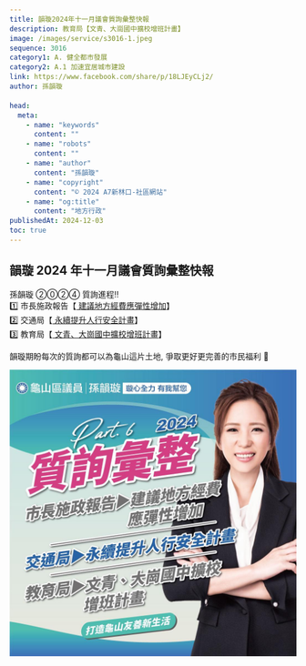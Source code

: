 ```yaml
---
title: 韻璇2024年十一月議會質詢彙整快報
description: 教育局【文青、大崗國中擴校增班計畫】
image: /images/service/s3016-1.jpeg
sequence: 3016
category1: A. 健全都市發展
category2: A.1 加速宜居城市建設
link: https://www.facebook.com/share/p/18LJEyCLj2/
author: 孫韻璇

head:
  meta:
    - name: "keywords"
      content: ""
    - name: "robots"
      content: ""
    - name: "author"
      content: "孫韻璇"
    - name: "copyright"
      content: "© 2024 A7新林口-社區網站"
    - name: "og:title"
      content: "地方行政"
publishedAt: 2024-12-03
toc: true
---
```


## 韻璇 2024 年十一月議會質詢彙整快報

孫韻璇 ②⓪②④ 質詢進程‼️  
1️⃣ 市長施政報告【<a href="https://fb.watch/wa9dKtTvbI/"> 建議地方經費應彈性增加</a>】  
2️⃣ 交通局【<a href="https://fb.watch/wa9cVm1QvK/"> 永續提升人行安全計畫</a>】  
3️⃣ 教育局【<a href="https://fb.watch/wa9bYjPai2/"> 文青、大崗國中擴校增班計畫</a>】

韻璇期盼每次的質詢都可以為龜山這片土地,
爭取更好更完善的市民福利 💪

![s3016-1.jpeg](/images/service/s3016-1.jpeg)
